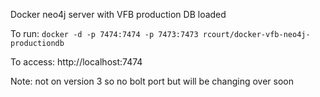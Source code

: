 Docker neo4j server with VFB production DB loaded 

To run:
```docker -d -p 7474:7474 -p 7473:7473 rcourt/docker-vfb-neo4j-productiondb```

To access:
http://localhost:7474

Note: not on version 3 so no bolt port but will be changing over soon
